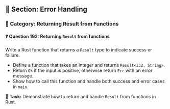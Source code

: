 ## 📘 Section: Error Handling  
### 🔹 Category: Returning Result from Functions  
#### ❓ Question 193: Returning `Result` from functions

Write a Rust function that returns a `Result` type to indicate success or failure.

- Define a function that takes an integer and returns `Result<i32, String>`.
- Return `Ok` if the input is positive, otherwise return `Err` with an error message.
- Show how to call this function and handle both success and error cases in `main`.

🔧 **Task:** Demonstrate how to return and handle `Result` from functions in Rust.
